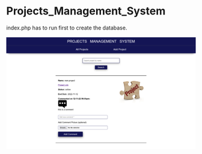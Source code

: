 # Projects_Management_System

index.php has to run first to create the database.
<br><br>
<img src="img/all-projects.png">
